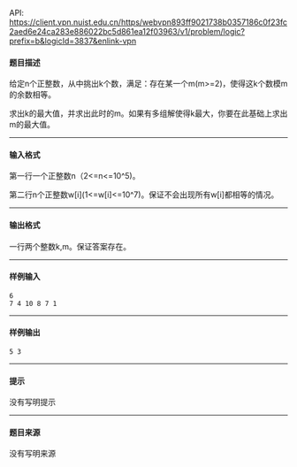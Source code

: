 API: https://client.vpn.nuist.edu.cn/https/webvpn893ff9021738b0357186c0f23fc2aed6e24ca283e886022bc5d861ea12f03963/v1/problem/logic?prefix=b&logicId=3837&enlink-vpn

#### 题目描述

给定n个正整数，从中挑出k个数，满足：存在某一个m(m>=2)，使得这k个数模m的余数相等。

求出k的最大值，并求出此时的m。如果有多组解使得k最大，你要在此基础上求出m的最大值。

---

#### 输入格式

第一行一个正整数n（2<=n<=10^5)。

第二行n个正整数w\[i\](1<=w\[i\]<=10^7)。保证不会出现所有w\[i\]都相等的情况。

---

#### 输出格式

一行两个整数k,m。保证答案存在。

---

#### 样例输入
```
6
7 4 10 8 7 1
```

---

#### 样例输出
```
5 3
```

---

#### 提示

没有写明提示

---

#### 题目来源

没有写明来源